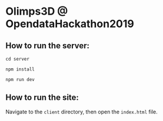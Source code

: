 # Olimps3D @ OpendataHackathon2019

## How to run the server:

```
cd server

npm install

npm run dev
```

## How to run the site:

Navigate to the `client` directory, then open the `index.html` file.